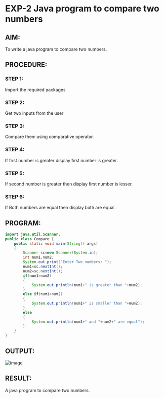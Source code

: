 # EXP-2 Java program to compare two numbers

## AIM:
To write a java program to compare two numbers.

## PROCEDURE:
### STEP 1:
Import the required packages
### STEP 2:
Get two inputs from the user
### STEP 3:
Compare them using comparative operator.
### STEP 4:
If first number is greater display first number is greater.
### STEP 5:
If second number is greater then display first number is lesser.
### STEP 6:
If Both numbers are equal then display both are equal.

## PROGRAM:
```java
import java.util.Scanner;
public class Compare {
    public static void main(String[] args)
    {
        Scanner sc=new Scanner(System.in);
        int num1,num2;
        System.out.print("Enter Two numbers: ");
        num1=sc.nextInt();
        num2=sc.nextInt();
        if(num1>num2)
        {
            System.out.println(num1+" is greater than "+num2);
        }
        else if(num1<num2)
        {
            System.out.println(num1+" is smaller than "+num2);
        }
        else
        {
            System.out.println(num1+" and "+num2+" are equal");
        }
    }
}
```
## OUTPUT:
![image](https://github.com/Karthikeyan21001828/Java_EX02/assets/93427303/bee1d856-6f14-4232-9d3f-c6943ad06e41)

## RESULT:
A java program to compare two numbers.
